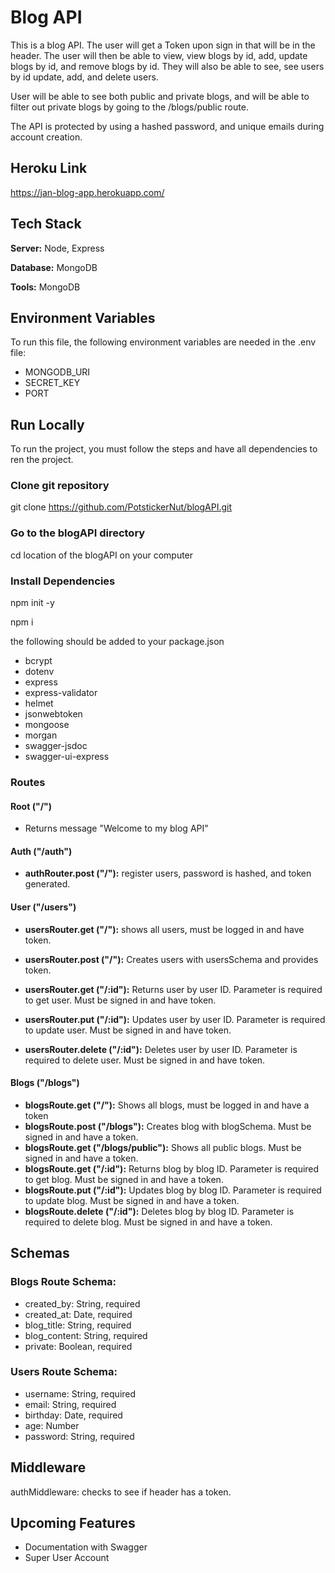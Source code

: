 # Blog API

This is a blog API. The user will get a Token upon sign in that will be in the header. The user will then be able to view, view blogs by id, add, update blogs by id, and remove blogs by id. They will also be able to see, see users by id update, add, and delete users.

User will be able to see both public and private blogs, and will be able to filter out private blogs by going to the /blogs/public route.

The API is protected by using a hashed password, and unique emails during account creation.

## Heroku Link

https://jan-blog-app.herokuapp.com/

## Tech Stack

**Server:** Node, Express

**Database:** MongoDB

**Tools:** MongoDB

## Environment Variables

To run this file, the following environment variables are needed in the .env file:

- MONGODB_URI
- SECRET_KEY
- PORT

## Run Locally

To run the project, you must follow the steps and have all dependencies to ren the project.

### Clone git repository

git clone https://github.com/PotstickerNut/blogAPI.git

### Go to the blogAPI directory

cd location of the blogAPI on your computer

### Install Dependencies

npm init -y

npm i

the following should be added to your package.json

- bcrypt
- dotenv
- express
- express-validator
- helmet
- jsonwebtoken
- mongoose
- morgan
- swagger-jsdoc
- swagger-ui-express

### Routes

#### Root ("/")

- Returns message "Welcome to my blog API"

#### Auth ("/auth")

- **authRouter.post ("/"):** register users, password is hashed, and token generated.

#### User ("/users")

- **usersRouter.get ("/"):** shows all users, must be logged in and have token.

- **usersRouter.post ("/"):** Creates users with usersSchema and provides token.
- **usersRouter.get ("/:id"):** Returns user by user ID. Parameter is required to get user. Must be signed in and have token.
- **usersRouter.put ("/:id"):** Updates user by user ID. Parameter is required to update user. Must be signed in and have token.
- **usersRouter.delete ("/:id"):** Deletes user by user ID. Parameter is required to delete user. Must be signed in and have token.

#### Blogs ("/blogs")

- **blogsRoute.get ("/"):** Shows all blogs, must be logged in and have a token
- **blogsRoute.post ("/blogs"):** Creates blog with blogSchema. Must be signed in and have a token.
- **blogsRoute.get ("/blogs/public"):** Shows all public blogs. Must be signed in and have a token.
- **blogsRoute.get ("/:id"):** Returns blog by blog ID. Parameter is required to get blog. Must be signed in and have a token.
- **blogsRoute.put ("/:id"):** Updates blog by blog ID. Parameter is required to update blog. Must be signed in and have a token.
- **blogsRoute.delete ("/:id"):** Deletes blog by blog ID. Parameter is required to delete blog. Must be signed in and have a token.

## Schemas

### Blogs Route Schema:

- created_by: String, required
- created_at: Date, required
- blog_title: String, required
- blog_content: String, required
- private: Boolean, required

### Users Route Schema:

- username: String, required
- email: String, required
- birthday: Date, required
- age: Number
- password: String, required

## Middleware

authMiddleware: checks to see if header has a token.

## Upcoming Features

- Documentation with Swagger
- Super User Account
